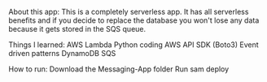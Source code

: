 About this app:
This is a completely serverless app. It has all serverless benefits and if you decide to replace the database you won't lose any data because it gets stored in the SQS queue.

Things I learned:
AWS Lambda
Python coding
AWS API SDK (Boto3)
Event driven patterns
DynamoDB
SQS

How to run:
Download the Messaging-App folder
Run sam deploy

